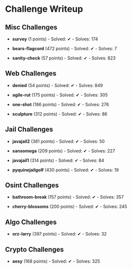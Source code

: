# Challenge Writeup

## Misc Challenges

- **survey** (1 points) - Solved: ✔ - Solves: 174

- **bears-flagcord** (472 points) - Solved: ✔ - Solves: 7

- **sanity-check** (57 points) - Solved: ✔ - Solves: 823

## Web Challenges

- **denied** (54 points) - Solved: ✔ - Solves: 849

- **agile-rut** (175 points) - Solved: ✔ - Solves: 305

- **one-shot** (186 points) - Solved: ✔ - Solves: 276

- **sculpture** (312 points) - Solved: ✔ - Solves: 86

## Jail Challenges

- **javajail2** (361 points) - Solved: ✔ - Solves: 50

- **sansomega** (209 points) - Solved: ✔ - Solves: 227

- **javajail1** (314 points) - Solved: ✔ - Solves: 84

- **pyquinejailgolf** (430 points) - Solved: ✔ - Solves: 19

## Osint Challenges

- **bathroom-break** (157 points) - Solved: ✔ - Solves: 357

- **cherry-blossoms** (200 points) - Solved: ✔ - Solves: 245

## Algo Challenges

- **orz-larry** (397 points) - Solved: ✔ - Solves: 32

## Crypto Challenges

- **aesy** (168 points) - Solved: ✔ - Solves: 325

